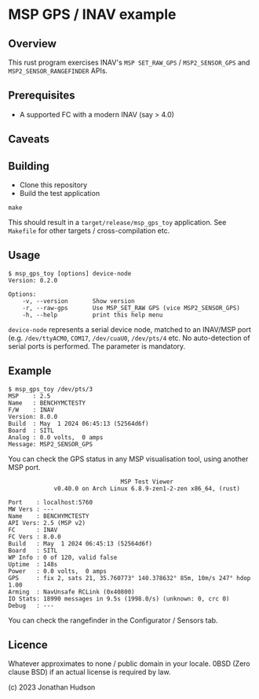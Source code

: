 # MSP GPS / INAV example

## Overview

This rust program exercises INAV's  `MSP SET_RAW_GPS` / `MSP2_SENSOR_GPS` and `MSP2_SENSOR_RANGEFINDER` APIs.

## Prerequisites

* A supported FC with a modern INAV (say > 4.0)

## Caveats


## Building

* Clone this repository
* Build the test application

 ```
 make
 ```

This should result in a `target/release/msp_gps_toy` application. See `Makefile` for other targets / cross-compilation etc.

## Usage

```
$ msp_gps_toy [options] device-node
Version: 0.2.0

Options:
    -v, --version       Show version
    -r, --raw-gps       Use MSP_SET_RAW GPS (vice MSP2_SENSOR_GPS)
    -h, --help          print this help menu
```

`device-node` represents a serial device node, matched to an INAV/MSP port (e.g. `/dev/ttyACM0`, `COM17`, `/dev/cuaU0`, `/dev/pts/4` etc. No auto-detection of serial ports is performed. The parameter is mandatory.

## Example

```
$ msp_gps_toy /dev/pts/3
MSP    : 2.5
Name   : BENCHYMCTESTY
F/W    : INAV
Version: 8.0.0
Build  : May  1 2024 06:45:13 (52564d6f)
Board  : SITL
Analog : 0.0 volts,  0 amps
Message: MSP2_SENSOR_GPS
```
You can check the GPS status in any MSP visualisation tool, using another MSP port.
```
                                MSP Test Viewer
             v0.40.0 on Arch Linux 6.8.9-zen1-2-zen x86_64, (rust)

Port    : localhost:5760
MW Vers : ---
Name    : BENCHYMCTESTY
API Vers: 2.5 (MSP v2)
FC      : INAV
FC Vers : 8.0.0
Build   : May  1 2024 06:45:13 (52564d6f)
Board   : SITL
WP Info : 0 of 120, valid false
Uptime  : 148s
Power   : 0.0 volts,  0 amps
GPS     : fix 2, sats 21, 35.760773° 140.378632° 85m, 10m/s 247° hdop 1.00
Arming  : NavUnsafe RCLink (0x40800)
IO Stats: 18990 messages in 9.5s (1998.0/s) (unknown: 0, crc 0)
Debug   : ---
```

You can check the rangefinder in the Configurator / Sensors tab.

## Licence

Whatever approximates to none / public domain in your locale. 0BSD (Zero clause BSD)  if an actual license is required by law.

(c) 2023 Jonathan Hudson
